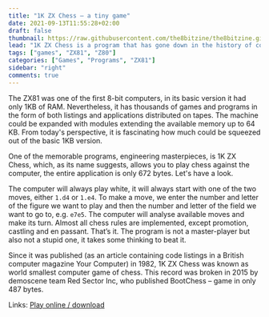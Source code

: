```yaml
---
title: "1K ZX Chess – a tiny game"
date: 2021-09-13T11:55:28+02:00
draft: false
thumbnail: https://raw.githubusercontent.com/the8bitzine/the8bitzine.github.io/media/media/2021/1kzxchess.png
lead: "1K ZX Chess is a program that has gone down in the history of computer science. Over the years, it has been an excellent example of optimization."
tags: ["games", "ZX81", "Z80"]
categories: ["Games", "Programs", "ZX81"]
sidebar: "right"
comments: true
---
```


The ZX81 was one of the first 8-bit computers, in its basic version it had only 1KB of RAM. Nevertheless, it has thousands of games and programs in the form of both listings and applications distributed on tapes. The machine could be expanded with modules extending the available memory up to 64 KB. From today's perspective, it is fascinating how much could be squeezed out of the basic 1KB version.  
  
One of the memorable programs, engineering masterpieces, is 1K ZX Chess, which, as its name suggests, allows you to play chess against the computer, the entire application is only 672 bytes. Let's have a look.  
  
The computer will always play white, it will always start with one of the two moves, either `1.d4` or `1.e4`. To make a move, we enter the number and letter of the figure we want to play and then the number and letter of the field we want to go to, e.g. `e7e5`. The computer will analyse available moves and make its turn. Almost all chess rules are implemented, except promotion, castling and en passant. That’s it. The program is not a master-player but also not a stupid one, it takes some thinking to beat it.  
  
Since it was published (as an article containing code listings in a British computer magazine Your Computer) in 1982, 1K ZX Chess was known as world smallest computer game of chess. This record was broken in 2015 by demoscene team Red Sector Inc, who published BootChess – game in only 487 bytes.  
  
Links: [Play online / download](http://www.zx81stuff.org.uk/zx81/tape/1KZXChess)


